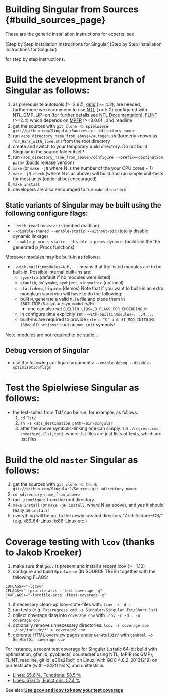 Building Singular from Sources {#build_sources_page}
============================== 

These are the generic installation instructions for experts, see 

[Step by Step Installation Instructions for Singular](Step by Step Installation Instructions for Singular) 

for step by step instructions.

# Build the development branch of Singular as follows:

1. as prerequisite autotools (>=2.62), [gmp](http://ftp.gnu.org/gnu/gmp/) (>= 4.2), are needed, furthermore we recommend to use [NTL](http://www.shoup.net/ntl/) (>= 5.0) configured with NTL_GMP_LIP=on (for further details see [NTL Documentation](http://www.shoup.net/ntl/doc/tour-gmp.html)), [FLINT](http://www.flintlib.org/) (>=2.4) which depends on [MPFR](http://www.mpfr.org/mpfr-current/) (>=3.0.0)  , and readline 
1. get the sources with `git clone -b spielwiese git://github.com/Singular/Sources.git <directory_name>`
1. run `<abs_directory_name_from_above>/autogen.sh` (formerly known as `for_Hans_with_love.sh`) from the root directory
1. create and switch to your temporary build directory. Do not build Singular in the source folder itself!
1. run `<abs_directory_name_from_above>/configure --prefix=<destination path>` (builds release version)
1. `make` (or `make -jN` where N is the number of the your CPU cores + 1) 
1. `make -jN check` (where N is as above) will build and run simple unit-tests for most units (optional but encouraged)
1. `make install`
1. developers are also encouraged to run `make distcheck`

## Static variants of Singular may be built using the following configure flags:

* `--with-readline=static` (embed readline)
* `--disable-shared --enable-static --without-pic` (totally disable dynamic linkage)
* `--enable-p-procs-static --disable-p-procs-dynamic` (builds-in the the generated p_Procs functions)

Moreover modules may be built-in as follows:
* `--with-builtinmodules=A,M,...` means that the listed modules are to be built-in. Possible internal built-ins are:
  * `syzextra`  (default if no modules were listed)
  * `gfanlib`, `polymake`, `pyobject`, `singmathic` (optional)
  * `staticdemo`, `bigintm` (demos)
Note that if you want to built-in an extra module,m say `M` you will have to do the following:
  * built `M`, generate a valid `M.la` file and place them in `$BUILTDIR/Singular/dyn_modules/M/`
    * one can also set `BUILTIN_LIBS=LD_FLAGS_FOR_EMBEDDING_M`
  * In configure time explicitly set `--with-builtinmodules=...,M,...`
  * built-ins are required to provide `extern "C" int SI_MOD_INIT0(M)(SModulFunctions*)` but no `mod_init` symbols!

Note: modules are not required to be static...

## Debug version of Singular 

* use the following configure arguments: `--enable-debug --disable-optimizationflags`

# Test the Spielwiese Singular as follows:

* the test-suites from Tst/ can be run, for example, as follows:
  1. `cd Tst/`
  1. `ln -s <abs_destination path>/bin/Singular`
  1. after the above symbolic-linking one can simply run `./regress.cmd something.{lst,tst}`, where .lst files are just lists of tests, which are .tst files

# Build the old ```master``` Singular as follows:

1. get the sources with `git clone -b trunk git://github.com/Singular2/Sources.git <directory_name>`
1. `cd <directory_name_from_above>`
1. run `./configure` from the root directory
1. `make install` (or `make -jN install`, where N as above), and _yes_ it should really be `install`!
1. everything will be put to the newly created directory "$Architecture-$OS/" (e.g. x86_64-Linux, ix86-Linux etc.)

# Coverage testing with `lcov` (thanks to Jakob Kroeker)

1. make sure that `gcov` is present and install a recent lcov (>= 1.10) 
1. configure and build `Spielwiese` (IN SOURCE TREE!) together with the following FLAGS:
```
LDFLAGS+="-lgcov" 
CFLAGS+="-fprofile-arcs -ftest-coverage -g"
CXXFLAGS+="-fprofile-arcs -ftest-coverage -g"
```
1. if necessary clean-up lcov-state-files with: `lcov -z -d . `
1. run tests (e.g. `Tst/regress.cmd -s Singular/Singular Tst/Short.lst`)
1. collect coverage data into `coverage.cov` with `lcov -c -d . -o coverage.cov`
1. optionally remove unnecessary directories: `lcov -r coverage.cov '/usr/include/*' > coverage2.cov`
1. generate HTML overview pages under `GenHtmlDir/` with `genhtml -o GenHtmlDir coverage.cov` 

For instance, a recent test coverage for Singular 
(_static 64-bit build with optimization, gfanlib, pyobjects, countedref using NTL, MPIR (as GMP), FLINT, readline, git id: e86e21bd*, on Linux, with GCC 4.8.2_20131219) 
on our testsuite (with _~2420 tests_) and unittests is:
* [Lines: 65.6 %, Functions: 58.5 %](http://www.mathematik.uni-kl.de/~motsak/lcov/)
* [Lines: 67.6 %, Functions: 57.4 %](http://www.mathematik.uni-kl.de/~motsak/lcov1/)


See also [**Use gcov and lcov to know your test coverage**](http://qiaomuf.wordpress.com/2011/05/26/use-gcov-and-lcov-to-know-your-test-coverage/)
